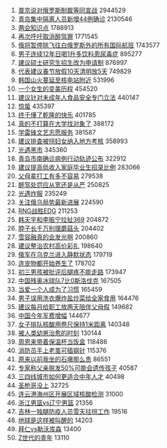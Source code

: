 1. [普京说对俄罗斯制裁等同宣战](https://s.weibo.com//weibo?q=%23%E6%99%AE%E4%BA%AC%E8%AF%B4%E5%AF%B9%E4%BF%84%E7%BD%97%E6%96%AF%E5%88%B6%E8%A3%81%E7%AD%89%E5%90%8C%E5%AE%A3%E6%88%98%23&Refer=top) 2944529
2. [青岛集中隔离人员新增44例确诊](https://s.weibo.com//weibo?q=%23%E9%9D%92%E5%B2%9B%E9%9B%86%E4%B8%AD%E9%9A%94%E7%A6%BB%E4%BA%BA%E5%91%98%E6%96%B0%E5%A2%9E44%E4%BE%8B%E7%A1%AE%E8%AF%8A%23&Refer=top) 2130546
3. [两会知识点](https://s.weibo.com//weibo?q=%23%E4%B8%A4%E4%BC%9A%E7%9F%A5%E8%AF%86%E7%82%B9%23&Refer=top) 1788913
4. [再次呼吁取消醉驾罪](https://s.weibo.com//weibo?q=%23%E5%86%8D%E6%AC%A1%E5%91%BC%E5%90%81%E5%8F%96%E6%B6%88%E9%86%89%E9%A9%BE%E7%BD%AA%23&Refer=top) 1771545
5. [俄将暂停除飞往白俄罗斯外的所有国际航班](https://s.weibo.com//weibo?q=%23%E4%BF%84%E5%B0%86%E6%9A%82%E5%81%9C%E9%99%A4%E9%A3%9E%E5%BE%80%E7%99%BD%E4%BF%84%E7%BD%97%E6%96%AF%E5%A4%96%E7%9A%84%E6%89%80%E6%9C%89%E5%9B%BD%E9%99%85%E8%88%AA%E7%8F%AD%23&Refer=top) 1743577
6. [男子连续12年日喝1升多饮料患尿毒症](https://s.weibo.com//weibo?q=%23%E7%94%B7%E5%AD%90%E8%BF%9E%E7%BB%AD12%E5%B9%B4%E6%97%A5%E5%96%9D1%E5%8D%87%E5%A4%9A%E9%A5%AE%E6%96%99%E6%82%A3%E5%B0%BF%E6%AF%92%E7%97%87%23&Refer=top) 895277
7. [建议硕士研究生招生改为申请制](https://s.weibo.com//weibo?q=%23%E5%BB%BA%E8%AE%AE%E7%A1%95%E5%A3%AB%E7%A0%94%E7%A9%B6%E7%94%9F%E6%8B%9B%E7%94%9F%E6%94%B9%E4%B8%BA%E7%94%B3%E8%AF%B7%E5%88%B6%23&Refer=top) 876997
8. [代表建议春节放假10天清明放5天](https://s.weibo.com//weibo?q=%23%E4%BB%A3%E8%A1%A8%E5%BB%BA%E8%AE%AE%E6%98%A5%E8%8A%82%E6%94%BE%E5%81%8710%E5%A4%A9%E6%B8%85%E6%98%8E%E6%94%BE5%E5%A4%A9%23&Refer=top) 749829
9. [韩国山火蔓延至核电站附近](https://s.weibo.com//weibo?q=%23%E9%9F%A9%E5%9B%BD%E5%B1%B1%E7%81%AB%E8%94%93%E5%BB%B6%E8%87%B3%E6%A0%B8%E7%94%B5%E7%AB%99%E9%99%84%E8%BF%91%23&Refer=top) 531996
10. [一个女生的变美历程](https://s.weibo.com//weibo?q=%23%E4%B8%80%E4%B8%AA%E5%A5%B3%E7%94%9F%E7%9A%84%E5%8F%98%E7%BE%8E%E5%8E%86%E7%A8%8B%23&Refer=top) 454520
11. [建议针对未成年人食品安全专门立法](https://s.weibo.com//weibo?q=%23%E5%BB%BA%E8%AE%AE%E9%92%88%E5%AF%B9%E6%9C%AA%E6%88%90%E5%B9%B4%E4%BA%BA%E9%A3%9F%E5%93%81%E5%AE%89%E5%85%A8%E4%B8%93%E9%97%A8%E7%AB%8B%E6%B3%95%23&Refer=top) 440147
12. [惊蛰](https://s.weibo.com//weibo?q=%E6%83%8A%E8%9B%B0&Refer=top) 435397
13. [终于懂了乾隆的快乐](https://s.weibo.com//weibo?q=%23%E7%BB%88%E4%BA%8E%E6%87%82%E4%BA%86%E4%B9%BE%E9%9A%86%E7%9A%84%E5%BF%AB%E4%B9%90%23&Refer=top) 401785
14. [真的不打算在大学找对象了](https://s.weibo.com//weibo?q=%23%E7%9C%9F%E7%9A%84%E4%B8%8D%E6%89%93%E7%AE%97%E5%9C%A8%E5%A4%A7%E5%AD%A6%E6%89%BE%E5%AF%B9%E8%B1%A1%E4%BA%86%23&Refer=top) 388172
15. [学雷锋文艺志愿服务](https://s.weibo.com//weibo?q=%23%E5%AD%A6%E9%9B%B7%E9%94%8B%E6%96%87%E8%89%BA%E5%BF%97%E6%84%BF%E6%9C%8D%E5%8A%A1%23&Refer=top) 381587
16. [建议排查被拐妇女纳入地方考核](https://s.weibo.com//weibo?q=%23%E5%BB%BA%E8%AE%AE%E6%8E%92%E6%9F%A5%E8%A2%AB%E6%8B%90%E5%A6%87%E5%A5%B3%E7%BA%B3%E5%85%A5%E5%9C%B0%E6%96%B9%E8%80%83%E6%A0%B8%23&Refer=top) 358993
17. [光遇黑市](https://s.weibo.com//weibo?q=%E5%85%89%E9%81%87%E9%BB%91%E5%B8%82&Refer=top) 345360
18. [青岛市南确诊病例行动轨迹公布](https://s.weibo.com//weibo?q=%23%E9%9D%92%E5%B2%9B%E5%B8%82%E5%8D%97%E7%A1%AE%E8%AF%8A%E7%97%85%E4%BE%8B%E8%A1%8C%E5%8A%A8%E8%BD%A8%E8%BF%B9%E5%85%AC%E5%B8%83%23&Refer=top) 322912
19. [建议提高低收入家庭毕业生招录比例](https://s.weibo.com//weibo?q=%23%E5%BB%BA%E8%AE%AE%E6%8F%90%E9%AB%98%E4%BD%8E%E6%94%B6%E5%85%A5%E5%AE%B6%E5%BA%AD%E6%AF%95%E4%B8%9A%E7%94%9F%E6%8B%9B%E5%BD%95%E6%AF%94%E4%BE%8B%23&Refer=top) 283066
20. [父母辈打工有多不容易](https://s.weibo.com//weibo?q=%23%E7%88%B6%E6%AF%8D%E8%BE%88%E6%89%93%E5%B7%A5%E6%9C%89%E5%A4%9A%E4%B8%8D%E5%AE%B9%E6%98%93%23&Refer=top) 279538
21. [醉驾处罚应从宽还是从严](https://s.weibo.com//weibo?q=%23%E9%86%89%E9%A9%BE%E5%A4%84%E7%BD%9A%E5%BA%94%E4%BB%8E%E5%AE%BD%E8%BF%98%E6%98%AF%E4%BB%8E%E4%B8%A5%23&Refer=top) 250825
22. [光遇炸服](https://s.weibo.com//weibo?q=%23%E5%85%89%E9%81%87%E7%82%B8%E6%9C%8D%23&Refer=top) 235249
23. [关注俄乌局势最新进展](https://s.weibo.com//weibo?q=%23%E5%85%B3%E6%B3%A8%E4%BF%84%E4%B9%8C%E5%B1%80%E5%8A%BF%E6%9C%80%E6%96%B0%E8%BF%9B%E5%B1%95%23&Refer=top) 224590
24. [RNG战胜EDG](https://s.weibo.com//weibo?q=%23RNG%E6%88%98%E8%83%9CEDG%23&Refer=top) 211253
25. [韩天宇和李振宁拉扯369](https://s.weibo.com//weibo?q=%23%E9%9F%A9%E5%A4%A9%E5%AE%87%E5%92%8C%E6%9D%8E%E6%8C%AF%E5%AE%81%E6%8B%89%E6%89%AF369%23&Refer=top) 204872
26. [脖子长千万别理蘑菇头](https://s.weibo.com//weibo?q=%23%E8%84%96%E5%AD%90%E9%95%BF%E5%8D%83%E4%B8%87%E5%88%AB%E7%90%86%E8%98%91%E8%8F%87%E5%A4%B4%23&Refer=top) 204402
27. [雪容融真的会发光啊](https://s.weibo.com//weibo?q=%23%E9%9B%AA%E5%AE%B9%E8%9E%8D%E7%9C%9F%E7%9A%84%E4%BC%9A%E5%8F%91%E5%85%89%E5%95%8A%23&Refer=top) 200860
28. [建议整治农村高价彩礼](https://s.weibo.com//weibo?q=%23%E5%BB%BA%E8%AE%AE%E6%95%B4%E6%B2%BB%E5%86%9C%E6%9D%91%E9%AB%98%E4%BB%B7%E5%BD%A9%E7%A4%BC%23&Refer=top) 198640
29. [俄军在乌克兰进入静默状态](https://s.weibo.com//weibo?q=%23%E4%BF%84%E5%86%9B%E5%9C%A8%E4%B9%8C%E5%85%8B%E5%85%B0%E8%BF%9B%E5%85%A5%E9%9D%99%E9%BB%98%E7%8A%B6%E6%80%81%23&Refer=top) 179719
30. [连宠物都开始养生了](https://s.weibo.com//weibo?q=%23%E8%BF%9E%E5%AE%A0%E7%89%A9%E9%83%BD%E5%BC%80%E5%A7%8B%E5%85%BB%E7%94%9F%E4%BA%86%23&Refer=top) 178702
31. [初三男孩被批评后腿疼不能走路](https://s.weibo.com//weibo?q=%23%E5%88%9D%E4%B8%89%E7%94%B7%E5%AD%A9%E8%A2%AB%E6%89%B9%E8%AF%84%E5%90%8E%E8%85%BF%E7%96%BC%E4%B8%8D%E8%83%BD%E8%B5%B0%E8%B7%AF%23&Refer=top) 173947
32. [中国残奥冰球队7比0斯洛伐克](https://s.weibo.com//weibo?q=%23%E4%B8%AD%E5%9B%BD%E6%AE%8B%E5%A5%A5%E5%86%B0%E7%90%83%E9%98%9F7%E6%AF%940%E6%96%AF%E6%B4%9B%E4%BC%90%E5%85%8B%23&Refer=top) 167505
33. [当爱一个人成为了习惯](https://s.weibo.com//weibo?q=%23%E5%BD%93%E7%88%B1%E4%B8%80%E4%B8%AA%E4%BA%BA%E6%88%90%E4%B8%BA%E4%BA%86%E4%B9%A0%E6%83%AF%23&Refer=top) 165459
34. [男子误用洗衣爆炸盐炒菜给全家食用](https://s.weibo.com//weibo?q=%23%E7%94%B7%E5%AD%90%E8%AF%AF%E7%94%A8%E6%B4%97%E8%A1%A3%E7%88%86%E7%82%B8%E7%9B%90%E7%82%92%E8%8F%9C%E7%BB%99%E5%85%A8%E5%AE%B6%E9%A3%9F%E7%94%A8%23&Refer=top) 164476
35. [建议每月给职工放两天陪伴父母假](https://s.weibo.com//weibo?q=%23%E5%BB%BA%E8%AE%AE%E6%AF%8F%E6%9C%88%E7%BB%99%E8%81%8C%E5%B7%A5%E6%94%BE%E4%B8%A4%E5%A4%A9%E9%99%AA%E4%BC%B4%E7%88%B6%E6%AF%8D%E5%81%87%23&Refer=top) 149682
36. [中国今年军费增幅](https://s.weibo.com//weibo?q=%23%E4%B8%AD%E5%9B%BD%E4%BB%8A%E5%B9%B4%E5%86%9B%E8%B4%B9%E5%A2%9E%E5%B9%85%23&Refer=top) 144677
37. [女子排队核酸用卷尺保持1米距离](https://s.weibo.com//weibo?q=%23%E5%A5%B3%E5%AD%90%E6%8E%92%E9%98%9F%E6%A0%B8%E9%85%B8%E7%94%A8%E5%8D%B7%E5%B0%BA%E4%BF%9D%E6%8C%811%E7%B1%B3%E8%B7%9D%E7%A6%BB%23&Refer=top) 140348
38. [被人类幼崽治愈的时刻](https://s.weibo.com//weibo?q=%23%E8%A2%AB%E4%BA%BA%E7%B1%BB%E5%B9%BC%E5%B4%BD%E6%B2%BB%E6%84%88%E7%9A%84%E6%97%B6%E5%88%BB%23&Refer=top) 130144
39. [周恩来带着保温杯当饭盒](https://s.weibo.com//weibo?q=%23%E5%91%A8%E6%81%A9%E6%9D%A5%E5%B8%A6%E7%9D%80%E4%BF%9D%E6%B8%A9%E6%9D%AF%E5%BD%93%E9%A5%AD%E7%9B%92%23&Refer=top) 118486
40. [消防员手上老茧可插钢针](https://s.weibo.com//weibo?q=%23%E6%B6%88%E9%98%B2%E5%91%98%E6%89%8B%E4%B8%8A%E8%80%81%E8%8C%A7%E5%8F%AF%E6%8F%92%E9%92%A2%E9%92%88%23&Refer=top) 115376
41. [原来以前我坐的石墩那么贵](https://s.weibo.com//weibo?q=%23%E5%8E%9F%E6%9D%A5%E4%BB%A5%E5%89%8D%E6%88%91%E5%9D%90%E7%9A%84%E7%9F%B3%E5%A2%A9%E9%82%A3%E4%B9%88%E8%B4%B5%23&Refer=top) 86551
42. [专家称父亲脱发50%可能会遗传孩子](https://s.weibo.com//weibo?q=%23%E4%B8%93%E5%AE%B6%E7%A7%B0%E7%88%B6%E4%BA%B2%E8%84%B1%E5%8F%9150%25%E5%8F%AF%E8%83%BD%E4%BC%9A%E9%81%97%E4%BC%A0%E5%AD%A9%E5%AD%90%23&Refer=top) 40587
43. [三四线城市如何更适合中年人才](https://s.weibo.com//weibo?q=%23%E4%B8%89%E5%9B%9B%E7%BA%BF%E5%9F%8E%E5%B8%82%E5%A6%82%E4%BD%95%E6%9B%B4%E9%80%82%E5%90%88%E4%B8%AD%E5%B9%B4%E4%BA%BA%E6%89%8D%23&Refer=top) 40498
44. [圣枪哥没上](https://s.weibo.com//weibo?q=%23%E5%9C%A3%E6%9E%AA%E5%93%A5%E6%B2%A1%E4%B8%8A%23&Refer=top) 32725
45. [连云港海州区开展区域核酸检测](https://s.weibo.com//weibo?q=%23%E8%BF%9E%E4%BA%91%E6%B8%AF%E6%B5%B7%E5%B7%9E%E5%8C%BA%E5%BC%80%E5%B1%95%E5%8C%BA%E5%9F%9F%E6%A0%B8%E9%85%B8%E6%A3%80%E6%B5%8B%23&Refer=top) 31000
46. [浙江男篮vs辽宁男篮](https://s.weibo.com//weibo?q=%23%E6%B5%99%E6%B1%9F%E7%94%B7%E7%AF%AEvs%E8%BE%BD%E5%AE%81%E7%94%B7%E7%AF%AE%23&Refer=top) 21356
47. [吉林一独腿防疫人员雪天拄拐工作](https://s.weibo.com//weibo?q=%23%E5%90%89%E6%9E%97%E4%B8%80%E7%8B%AC%E8%85%BF%E9%98%B2%E7%96%AB%E4%BA%BA%E5%91%98%E9%9B%AA%E5%A4%A9%E6%8B%84%E6%8B%90%E5%B7%A5%E4%BD%9C%23&Refer=top) 19516
48. [地球是这样被叫醒的](https://s.weibo.com//weibo?q=%23%E5%9C%B0%E7%90%83%E6%98%AF%E8%BF%99%E6%A0%B7%E8%A2%AB%E5%8F%AB%E9%86%92%E7%9A%84%23&Refer=top) 14203
49. [拜仁vs勒沃库森](https://s.weibo.com//weibo?q=%E6%8B%9C%E4%BB%81vs%E5%8B%92%E6%B2%83%E5%BA%93%E6%A3%AE&Refer=top) 13400
50. [Z世代的青年](https://s.weibo.com//weibo?q=%23Z%E4%B8%96%E4%BB%A3%E7%9A%84%E9%9D%92%E5%B9%B4%23&Refer=top) 13110
